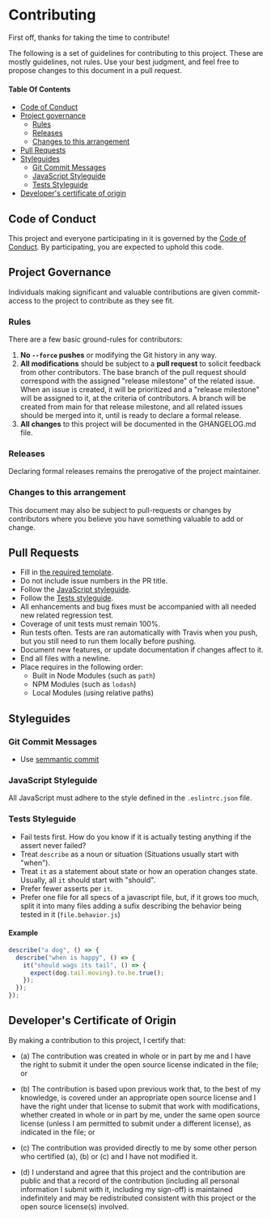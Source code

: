# Contributing

First off, thanks for taking the time to contribute!

The following is a set of guidelines for contributing to this project. These are mostly guidelines, not rules. Use your best judgment, and feel free to propose changes to this document in a pull request.

#### Table Of Contents

* [Code of Conduct](#code-of-conduct)
* [Project governance](#project-governance)
  * [Rules](#rules)
  * [Releases](#releases)
  * [Changes to this arrangement](#changes-to-this-arrangement)
* [Pull Requests](#pull-requests)
* [Styleguides](#styleguides)
  * [Git Commit Messages](#git-commit-messages)
  * [JavaScript Styleguide](#javascript-styleguide)
  * [Tests Styleguide](#tests-styleguide)
* [Developer's certificate of origin](#developers-certificate-of-origin)

## Code of Conduct

This project and everyone participating in it is governed by the [Code of Conduct](CODE_OF_CONDUCT.md). By participating, you are expected to uphold this code.

## Project Governance

Individuals making significant and valuable contributions are given commit-access to the project to contribute as they see fit.

### Rules

There are a few basic ground-rules for contributors:

1. **No `--force` pushes** or modifying the Git history in any way.
2. **All modifications** should be subject to a **pull request** to solicit feedback from other contributors. The base branch of the pull request should correspond with the assigned "release milestone" of the related issue. When an issue is created, it will be prioritized and a "release milestone" will be assigned to it, at the criteria of contributors. A branch will be created from main for that release milestone, and all related issues should be merged into it, until is ready to declare a formal release.
3. **All changes** to this project will be documented in the GHANGELOG.md file.

### Releases

Declaring formal releases remains the prerogative of the project maintainer. 

### Changes to this arrangement

This document may also be subject to pull-requests or changes by contributors where you believe you have something valuable to add or change.

## Pull Requests

* Fill in [the required template](PULL_REQUEST_TEMPLATE.md).
* Do not include issue numbers in the PR title.
* Follow the [JavaScript styleguide](#javascript-styleguide).
* Follow the [Tests styleguide](#tests-styleguide).
* All enhancements and bug fixes must be accompanied with all needed new related regression test.
* Coverage of unit tests must remain 100%.
* Run tests often. Tests are ran automatically with Travis when you push, but you still need to run them locally before pushing.
* Document new features, or update documentation if changes affect to it.
* End all files with a newline.
* Place requires in the following order:
    * Built in Node Modules (such as `path`)
    * NPM Modules (such as `lodash`)
    * Local Modules (using relative paths)

## Styleguides

### Git Commit Messages

* Use [semmantic commit](https://gist.github.com/joshbuchea/6f47e86d2510bce28f8e7f42ae84c716)

### JavaScript Styleguide

All JavaScript must adhere to the style defined in the `.eslintrc.json` file.

### Tests Styleguide

- Fail tests first. How do you know if it is actually testing anything if the assert never failed?
- Treat `describe` as a noun or situation (Situations usually start with "when").
- Treat `it` as a statement about state or how an operation changes state. Usually, all `it` should start with "should".
- Prefer fewer asserts per `it`.
- Prefer one file for all specs of a javascript file, but, if it grows too much, split it into many files adding a sufix describing the behavior being tested in it (`file.behavior.js`)

#### Example

```js
describe("a dog", () => {
  describe("when is happy", () => {
    it("should wags its tail", () => {
      expect(dog.tail.moving).to.be.true();
    });
  });
});
```

## Developer's Certificate of Origin

By making a contribution to this project, I certify that:

- (a) The contribution was created in whole or in part by me and I have the right to
  submit it under the open source license indicated in the file; or

- (b) The contribution is based upon previous work that, to the best of my knowledge, is
  covered under an appropriate open source license and I have the right under that license
  to submit that work with modifications, whether created in whole or in part by me, under
  the same open source license (unless I am permitted to submit under a different
  license), as indicated in the file; or

- (c) The contribution was provided directly to me by some other person who certified
  (a), (b) or (c) and I have not modified it.

- (d) I understand and agree that this project and the contribution are public and that a
  record of the contribution (including all personal information I submit with it,
  including my sign-off) is maintained indefinitely and may be redistributed consistent
  with this project or the open source license(s) involved.
